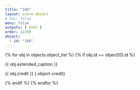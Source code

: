 ```yaml
---
title: "188"
layout: score-object
# toc: false
menu: false
outputs: [ html ]
order: 12290
object:
  - id: "188"
---
```


{% for obj in objects.object_list %}
{% if obj.id == object[0].id %}

{{ obj.extended_caption }}

{{ obj.credit }} {.object-credit}

{% endif %}
{% endfor %}

